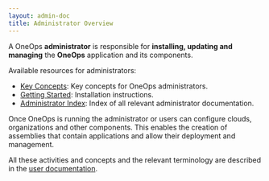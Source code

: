 ```yaml
---
layout: admin-doc
title: Administrator Overview
---
```


A OneOps **administrator** is responsible for **installing, updating and managing** the **OneOps** application and its
components. 

Available resources for administrators:

- [Key Concepts](/admin/key-concepts): Key concepts for OneOps administrators.
- [Getting Started](/admin/getting-started): Installation instructions.
- [Administrator Index](/admin/admin-index.html): Index of all relevant administrator documentation.

Once OneOps is running the administrator or users can configure clouds, organizations and other components.
This enables the creation of assemblies that contain applications and allow their deployment and management.

All these activities and concepts and the relevant terminology are described in the
[user documentation](/user/overview/).
